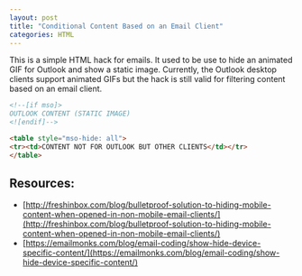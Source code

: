 ```yaml
---
layout: post
title: "Conditional Content Based on an Email Client"
categories: HTML
---
```


This is a simple HTML hack for emails. It used to be use to hide an animated GIF for Outlook and show a static image. Currently, the Outlook desktop clients support animated GIFs but the hack is still valid for filtering content based on an email client.

```html
<!--[if mso]>
OUTLOOK CONTENT (STATIC IMAGE)
<![endif]-->

<table style="mso-hide: all">
<tr><td>CONTENT NOT FOR OUTLOOK BUT OTHER CLIENTS</td></tr>
</table>
```



## Resources:

*   [http://freshinbox.com/blog/bulletproof-solution-to-hiding-mobile-content-when-opened-in-non-mobile-email-clients/](http://freshinbox.com/blog/bulletproof-solution-to-hiding-mobile-content-when-opened-in-non-mobile-email-clients/)
*   [https://emailmonks.com/blog/email-coding/show-hide-device-specific-content/](https://emailmonks.com/blog/email-coding/show-hide-device-specific-content/)






